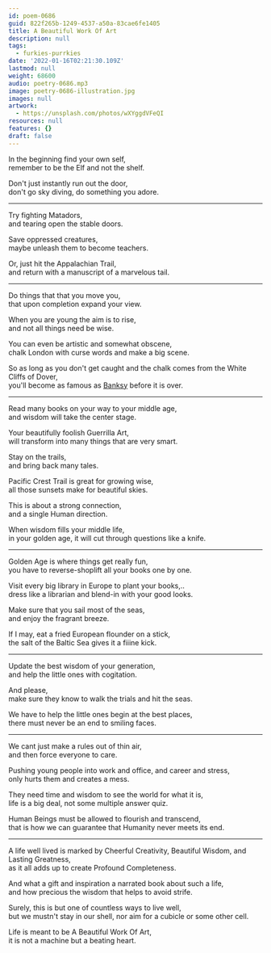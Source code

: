 ```yaml
---
id: poem-0686
guid: 822f265b-1249-4537-a50a-83cae6fe1405
title: A Beautiful Work Of Art
description: null
tags:
  - furkies-purrkies
date: '2022-01-16T02:21:30.109Z'
lastmod: null
weight: 68600
audio: poetry-0686.mp3
image: poetry-0686-illustration.jpg
images: null
artwork:
  - https://unsplash.com/photos/wXYggdVFeQI
resources: null
features: {}
draft: false
---
```


In the beginning find your own self,\
remember to be the Elf and not the shelf.

Don't just instantly run out the door,\
don't go sky diving, do something you adore.

---

Try fighting Matadors,\
and tearing open the stable doors.

Save oppressed creatures,\
maybe unleash them to become teachers.

Or, just hit the Appalachian Trail,\
and return with a manuscript of a marvelous tail.

---

Do things that that you move you,\
that upon completion expand your view.

When you are young the aim is to rise,\
and not all things need be wise.

You can even be artistic and somewhat obscene,\
chalk London with curse words and make a big scene.

So as long as you don't get caught and the chalk comes from the White Cliffs of Dover,\
you'll become as famous as [Banksy](https://www.youtube.com/watch?v=Az9ttLyQe9E) before it is over.

---

Read many books on your way to your middle age,\
and wisdom will take the center stage.

Your beautifully foolish Guerrilla Art,\
will transform into many things that are very smart.

Stay on the trails,\
and bring back many tales.

Pacific Crest Trail is great for growing wise,\
all those sunsets make for beautiful skies.

This is about a strong connection,\
and a single Human direction.

When wisdom fills your middle life,\
in your golden age, it will cut through questions like a knife.

---

Golden Age is where things get really fun,\
you have to reverse-shoplift all your books one by one.

Visit every big library in Europe to plant your books,..\
dress like a librarian and blend-in with your good looks.

Make sure that you sail most of the seas,\
and enjoy the fragrant breeze.

If I may, eat a fried European flounder on a stick,\
the salt of the Baltic Sea gives it a fiiine kick.

---

Update the best wisdom of your generation,\
and help the little ones with cogitation.

And please,\
make sure they know to walk the trials and hit the seas.

We have to help the little ones begin at the best places,\
there must never be an end to smiling faces.

---

We cant just make a rules out of thin air,\
and then force everyone to care.

Pushing young people into work and office, and career and stress,\
only hurts them and creates a mess.

They need time and wisdom to see the world for what it is,\
life is a big deal, not some multiple answer quiz.

Human Beings must be allowed to flourish and transcend,\
that is how we can guarantee that Humanity never meets its end.

---

A life well lived is marked by Cheerful Creativity, Beautiful Wisdom, and Lasting Greatness,\
as it all adds up to create Profound Completeness.

And what a gift and inspiration a narrated book about such a life,\
and how precious the wisdom that helps to avoid strife.

Surely, this is but one of countless ways to live well,\
but we mustn't stay in our shell, nor aim for a cubicle or some other cell.

Life is meant to be A Beautiful Work Of Art,\
it is not a machine but a beating heart.
